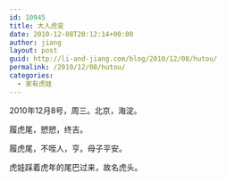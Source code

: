 ```yaml
---
id: 10945
title: 大人虎变
date: 2010-12-08T20:12:14+00:00
author: jiang
layout: post
guid: http://li-and-jiang.com/blog/2010/12/08/hutou/
permalink: /2010/12/08/hutou/
categories:
  - 家有虎娃
---
```

2010年12月8号，周三。北京，海淀。

履虎尾，愬愬，终吉。

履虎尾，不咥人，亨。母子平安。

虎娃踩着虎年的尾巴过来，故名虎头。